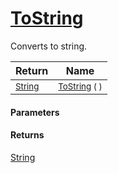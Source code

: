 # [ToString](./HierarchyElement--ToString.md)

Converts to string.

| Return | Name | 
| --- | --- | 
| <sub>[String](https://docs.microsoft.com/en-us/dotnet/api/System.String)</sub> | <sub>[ToString](./HierarchyElement--ToString.md) (  )</sub> | 


#### Parameters

#### Returns
[String](https://docs.microsoft.com/en-us/dotnet/api/System.String)<br>
